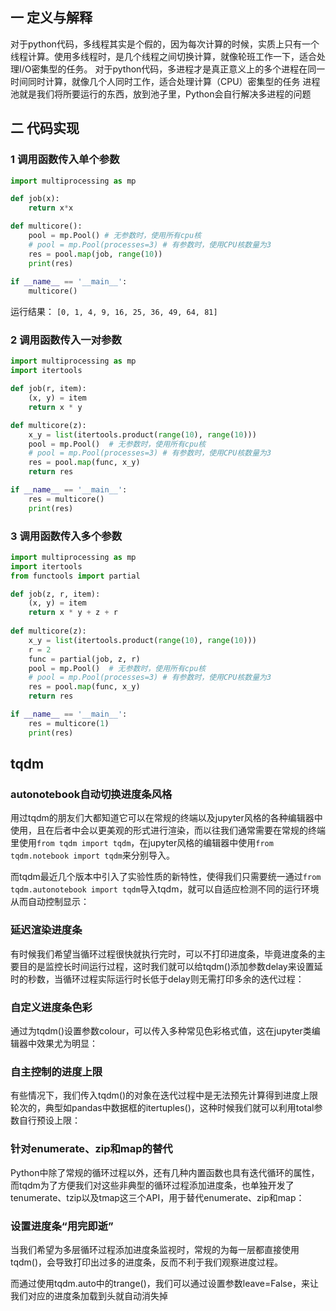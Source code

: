 ## 一 定义与解释

对于python代码，多线程其实是个假的，因为每次计算的时候，实质上只有一个线程计算。使用多线程时，是几个线程之间切换计算，就像轮班工作一下，适合处理I/O密集型的任务。
对于python代码，多进程才是真正意义上的多个进程在同一时间同时计算，就像几个人同时工作，适合处理计算（CPU）密集型的任务
进程池就是我们将所要运行的东西，放到池子里，Python会自行解决多进程的问题
## 二 代码实现
### 1 调用函数传入单个参数
```python
import multiprocessing as mp

def job(x):
    return x*x

def multicore():
    pool = mp.Pool() # 无参数时，使用所有cpu核
    # pool = mp.Pool(processes=3) # 有参数时，使用CPU核数量为3
    res = pool.map(job, range(10))
    print(res)
    
if __name__ == '__main__':
    multicore()
```
运行结果：
```[0, 1, 4, 9, 16, 25, 36, 49, 64, 81]```


### 2 调用函数传入一对参数
```python
import multiprocessing as mp
import itertools

def job(r, item):
    (x, y) = item
    return x * y 

def multicore(z):
    x_y = list(itertools.product(range(10), range(10)))
    pool = mp.Pool()  # 无参数时，使用所有cpu核
    # pool = mp.Pool(processes=3) # 有参数时，使用CPU核数量为3
    res = pool.map(func, x_y)
    return res

if __name__ == '__main__':
    res = multicore()
    print(res)
```


### 3 调用函数传入多个参数
```python
import multiprocessing as mp
import itertools
from functools import partial

def job(z, r, item):
    (x, y) = item
    return x * y + z + r
    
def multicore(z):
    x_y = list(itertools.product(range(10), range(10)))
    r = 2
    func = partial(job, z, r)
    pool = mp.Pool()  # 无参数时，使用所有cpu核
    # pool = mp.Pool(processes=3) # 有参数时，使用CPU核数量为3
    res = pool.map(func, x_y)
    return res

if __name__ == '__main__':
    res = multicore(1)
    print(res)
```


## tqdm 

### autonotebook自动切换进度条风格

用过tqdm的朋友们大都知道它可以在常规的终端以及jupyter风格的各种编辑器中使用，且在后者中会以更美观的形式进行渲染，而以往我们通常需要在常规的终端里使用```from tqdm import tqdm```，在jupyter风格的编辑器中使用```from tqdm.notebook import tqdm```来分别导入。

而tqdm最近几个版本中引入了实验性质的新特性，使得我们只需要统一通过```from tqdm.autonotebook import tqdm```导入tqdm，就可以自适应检测不同的运行环境从而自动控制显示：
### 延迟渲染进度条

有时候我们希望当循环过程很快就执行完时，可以不打印进度条，毕竟进度条的主要目的是监控长时间运行过程，这时我们就可以给tqdm()添加参数delay来设置延时的秒数，当循环过程实际运行时长低于delay则无需打印多余的迭代过程：
### 自定义进度条色彩

通过为tqdm()设置参数colour，可以传入多种常见色彩格式值，这在jupyter类编辑器中效果尤为明显：
### 自主控制的进度上限

有些情况下，我们传入tqdm()的对象在迭代过程中是无法预先计算得到进度上限轮次的，典型如pandas中数据框的itertuples()，这种时候我们就可以利用total参数自行预设上限：
### 针对enumerate、zip和map的替代

Python中除了常规的循环过程以外，还有几种内置函数也具有迭代循环的属性，而tqdm为了方便我们对这些非典型的循环过程添加进度条，也单独开发了tenumerate、tzip以及tmap这三个API，用于替代enumerate、zip和map：
### 设置进度条“用完即逝”

当我们希望为多层循环过程添加进度条监视时，常规的为每一层都直接使用tqdm()，会导致打印出过多的进度条，反而不利于我们观察进度过程。

而通过使用tqdm.auto中的trange()，我们可以通过设置参数leave=False，来让我们对应的进度条加载到头就自动消失掉


